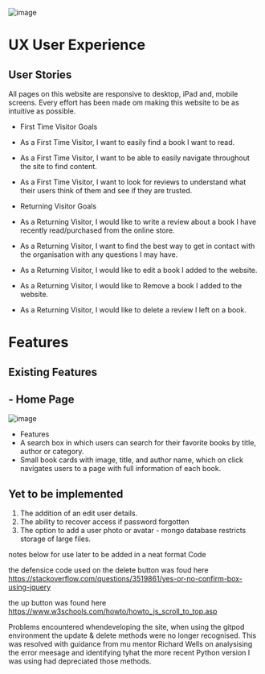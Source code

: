 ![image](https://user-images.githubusercontent.com/85559896/148698131-abc16d2a-50d2-46d1-8342-779c84b94399.png)


# **UX User Experience**

## **User Stories**

All pages on this website are responsive to desktop, iPad and, mobile screens. Every effort has been made om making this website to be as intuitive as possible.

- First Time Visitor Goals
- As a First Time Visitor, I want to easily find a book I want to read.
- As a First Time Visitor, I want to be able to easily navigate throughout the site to find content.
- As a First Time Visitor, I want to look for reviews to understand what their users think of them and see if they are trusted.

- Returning Visitor Goals
- As a Returning Visitor, I would like to write a review about a book I have recently read/purchased from the online store.
- As a Returning Visitor, I want to find the best way to get in contact with the organisation with any questions I may have.
- As a Returning Visitor, I would like to edit a book I added to the website.
- As a Returning Visitor, I would like to Remove a book I added to the website.
- As a Returning Visitor, I would like to delete a review I left on a book.


# **Features**

## **Existing Features**


## - Home Page
![image](https://user-images.githubusercontent.com/85559896/148966051-24dd836a-8d18-495d-8ad4-d89a7bfbb7ad.png)

- Features
- A search box in which users can search for their favorite books by title, author or category.
- Small book cards with image, title, and author name, which on click navigates users to a page with full information of each book.

## **Yet to be implemented**
1. The addition of an edit user details.
2. The ability to recover access if password forgotten
3. The option to add a user photo or avatar - mongo database restricts storage of large files.

notes below for use later to be added in a neat format
Code

the defensice code used on the delete button was foud here
https://stackoverflow.com/questions/3519861/yes-or-no-confirm-box-using-jquery


the up button was found here https://www.w3schools.com/howto/howto_js_scroll_to_top.asp


Problems encountered whendeveloping the site, when using the gitpod environment the update & delete methods were no longer recognised. This was resolved with guidance from mu mentor Richard Wells on analysising the error meesage and identifying tyhat the more recent Python version I was using had depreciated those methods.
